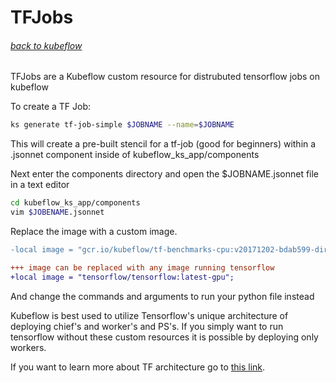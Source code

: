 # TFJobs

###### [back to kubeflow](KUBEFLOW.md)

TFJobs are a Kubeflow custom resource for distrubuted tensorflow jobs on kubeflow

To create a TF Job:
```bash
ks generate tf-job-simple $JOBNAME --name=$JOBNAME
```

This will create a pre-built stencil for a tf-job (good for beginners) within a .jsonnet component inside of kubeflow_ks_app/components

Next enter the components directory and open the $JOBNAME.jsonnet file in a text editor

```bash
cd kubeflow_ks_app/components
vim $JOBENAME.jsonnet
```

Replace the image with a custom image.
```diff
-local image = "gcr.io/kubeflow/tf-benchmarks-cpu:v20171202-bdab599-dirty-284af3";

+++ image can be replaced with any image running tensorflow
+local image = "tensorflow/tensorflow:latest-gpu";
```
And change the commands and arguments to run your python file instead

Kubeflow is best used to utilize Tensorflow's unique architecture of deploying chief's and worker's and PS's. If you simply want to run tensorflow without these custom resources it is possible by deploying only workers.

If you want to learn more about TF architecture go to [this link](https://www.tensorflow.org/extend/architecture).